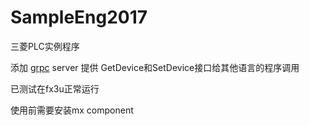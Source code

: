 # SampleEng2017

三菱PLC实例程序

添加 [grpc](https://grpc.io/docs/languages/cpp/) server 提供 GetDevice和SetDevice接口给其他语言的程序调用

已测试在fx3u正常运行

使用前需要安装mx component